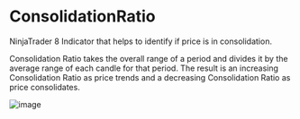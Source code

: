 # ConsolidationRatio
NinjaTrader 8 Indicator that helps to identify if price is in consolidation. 

Consolidation Ratio takes the overall range of a period and divides it by the average range of each candle for that period. The result is an increasing Consolidation Ratio as price trends and a decreasing Consolidation Ratio as price consolidates.

![image](https://github.com/user-attachments/assets/e923f3a8-26d8-40ca-b521-9507314093df)

